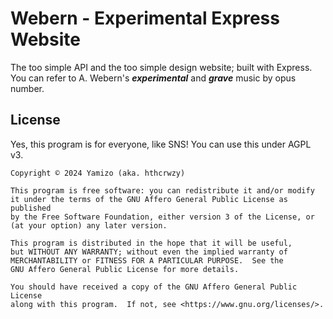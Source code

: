 # Webern - Experimental Express Website

The too simple API and the too simple design website; built with Express.  
You can refer to A. Webern's ***experimental*** and ***grave*** music by opus number.

## License

Yes, this program is for everyone, like SNS!
You can use this under AGPL v3.

```license
Copyright © 2024 Yamizo (aka. hthcrwzy)

This program is free software: you can redistribute it and/or modify
it under the terms of the GNU Affero General Public License as published
by the Free Software Foundation, either version 3 of the License, or
(at your option) any later version.

This program is distributed in the hope that it will be useful,
but WITHOUT ANY WARRANTY; without even the implied warranty of
MERCHANTABILITY or FITNESS FOR A PARTICULAR PURPOSE.  See the
GNU Affero General Public License for more details.

You should have received a copy of the GNU Affero General Public License
along with this program.  If not, see <https://www.gnu.org/licenses/>.
```
